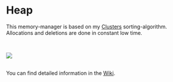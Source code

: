 <h1>Heap</h1>

<p>
This memory-manager is based on my <a href="http://www.github.com/svenbieg/clusters">Clusters</a> sorting-algorithm. Allocations and deletions are done in constant low time.
</p><br />

<img src="https://github.com/svenbieg/Heap/assets/12587394/b3708f2e-b567-413a-98f4-91d7f50338ce.jpg" /><br />
<br />

<p>
You can find detailed information in the <a href="https://github.com/svenbieg/Heap/wiki">Wiki</a>.
